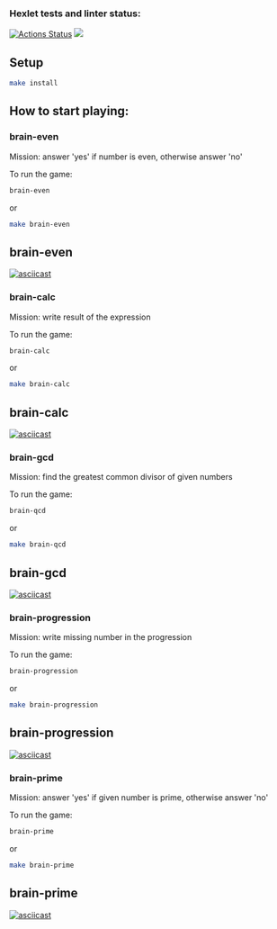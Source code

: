 ### Hexlet tests and linter status:
[![Actions Status](https://github.com/MrPavel123/frontend-project-44/workflows/hexlet-check/badge.svg)](https://github.com/MrPavel123/frontend-project-44/actions)
<a href="https://codeclimate.com/github/MrPavel123/frontend-project-44/maintainability"><img src="https://api.codeclimate.com/v1/badges/c10efc7110901b435fcd/maintainability" /></a>
## Setup
```bash
make install
```

## How to start playing: 

### brain-even

Mission: answer 'yes' if number is even, otherwise answer 'no'

To run the game:
```bash
brain-even
```

or 
```bash
make brain-even
```
## brain-even
[![asciicast](https://asciinema.org/a/N4VFbUwy1XiGuXIjTDE2yjkpH.svg)](https://asciinema.org/a/N4VFbUwy1XiGuXIjTDE2yjkpH)
### brain-calc
Mission: write result of the expression

To run the game:
```bash
brain-calc
```
or

```bash
make brain-calc
```

## brain-calc
[![asciicast](https://asciinema.org/a/aibZQ2FWR3RCOrbbj5ouKSpCW.svg)](https://asciinema.org/a/aibZQ2FWR3RCOrbbj5ouKSpCW)
### brain-gcd

Mission: find the greatest common divisor of given numbers

To run the game:
```bash
brain-qcd
```

or
```bash
make brain-qcd
```

## brain-gcd
[![asciicast](https://asciinema.org/a/gsQG5QybABfwduGW4xp8Yo3FG.svg)](https://asciinema.org/a/gsQG5QybABfwduGW4xp8Yo3FG)
### brain-progression

Mission: write missing number in the progression

To run the game:
```bash
brain-progression
```

or
```bash
make brain-progression
```

## brain-progression
[![asciicast](https://asciinema.org/a/KyAICZe5vfOjuhR1qLmcyD7X0.svg)](https://asciinema.org/a/KyAICZe5vfOjuhR1qLmcyD7X0)
### brain-prime

Mission: answer 'yes' if given number is prime, otherwise answer 'no'

To run the game:
```bash
brain-prime
```

or
```bash
make brain-prime
```

## brain-prime
[![asciicast](https://asciinema.org/a/utQbgJxNftNtLXxGzV7407OYs.svg)](https://asciinema.org/a/utQbgJxNftNtLXxGzV7407OYs)

